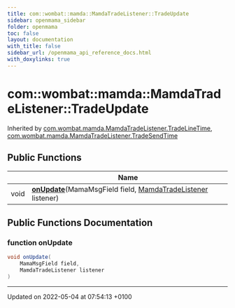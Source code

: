 ```yaml
---
title: com::wombat::mamda::MamdaTradeListener::TradeUpdate
sidebar: openmama_sidebar
folder: openmama
toc: false
layout: documentation
with_title: false
sidebar_url: /openmama_api_reference_docs.html
with_doxylinks: true
---
```


# com::wombat::mamda::MamdaTradeListener::TradeUpdate





Inherited by [com.wombat.mamda.MamdaTradeListener.TradeLineTime](classcom_1_1wombat_1_1mamda_1_1MamdaTradeListener_1_1TradeLineTime.html), [com.wombat.mamda.MamdaTradeListener.TradeSendTime](classcom_1_1wombat_1_1mamda_1_1MamdaTradeListener_1_1TradeSendTime.html)

## Public Functions

|                | Name           |
| -------------- | -------------- |
| void | **[onUpdate](interfacecom_1_1wombat_1_1mamda_1_1MamdaTradeListener_1_1TradeUpdate.html#function-onupdate)**(MamaMsgField field, [MamdaTradeListener](classcom_1_1wombat_1_1mamda_1_1MamdaTradeListener.html) listener) |

## Public Functions Documentation

### function onUpdate

```java
void onUpdate(
    MamaMsgField field,
    MamdaTradeListener listener
)
```


-------------------------------

Updated on 2022-05-04 at 07:54:13 +0100